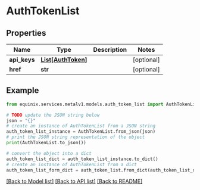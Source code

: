 # AuthTokenList


## Properties

Name | Type | Description | Notes
------------ | ------------- | ------------- | -------------
**api_keys** | [**List[AuthToken]**](AuthToken.md) |  | [optional] 
**href** | **str** |  | [optional] 

## Example

```python
from equinix.services.metalv1.models.auth_token_list import AuthTokenList

# TODO update the JSON string below
json = "{}"
# create an instance of AuthTokenList from a JSON string
auth_token_list_instance = AuthTokenList.from_json(json)
# print the JSON string representation of the object
print(AuthTokenList.to_json())

# convert the object into a dict
auth_token_list_dict = auth_token_list_instance.to_dict()
# create an instance of AuthTokenList from a dict
auth_token_list_form_dict = auth_token_list.from_dict(auth_token_list_dict)
```
[[Back to Model list]](../README.md#documentation-for-models) [[Back to API list]](../README.md#documentation-for-api-endpoints) [[Back to README]](../README.md)


